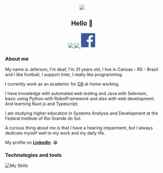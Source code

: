 <p align="center">
  <img width="350" src="https://raw.githubusercontent.com/abhisheknaiidu/abhisheknaiidu/master/code.gif">
</p>

<h2 align="center"> 
  Hello 👋 
</h2>

<p align="center">
  <a href="https://www.linkedin.com/in/jeferson-eugenio/">
    <img src="https://skillicons.dev/icons?i=linkedin"/>
  </a>
  <a href="https://www.instagram.com/jefynhu11/">
    <img src="https://skillicons.dev/icons?i=instagram"/>
  </a>
  <a href="https://www.facebook.com/jefynhu11/">
    <img width="50" src="https://github.com/devicons/devicon/blob/master/icons/facebook/facebook-original.svg"/>
  </a>
  
</p>

### About me

My name is Jeferson, I'm deaf, I'm 31 years old, I live in Canoas - RS - Brazil and I like football, I support Inter, I really like programming.

I currently work as an academic for [DB](https://db.tec.br/) at home working.

I have knowledge with automated web testing and Java with Selenium, basic using Python with RobotFramework and also with web development. And learning Nuxt.js and Typescript.

I am studying higher education in Systems Analysis and Development at the Federal Institute of Rio Grande do Sul.

A curious thing about me is that I have a hearing impairment, but I always dedicate myself well to my work and my daily life.

My profile on [**LinkedIn**](https://www.linkedin.com/in/jeferson-eugenio/). 😁

### Technologies and tools

![My Skills](https://skillicons.dev/icons?i=html,css,js,bootstrap,java,py,idea,vscode,eclipse,mysql,postman,selenium,git,github,gitlab)
